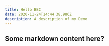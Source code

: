 ```yaml
---
title: Hello BBC
date: 2020-11-24T14:44:38.986Z
description: A description of my Demo
---
```

## Some markdown content here?